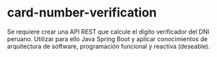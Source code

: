 # card-number-verification
Se requiere crear una API REST que calcule el dígito verificador del DNI peruano. Utilizar para ello Java Spring Boot y aplicar conocimientos de arquitectura de software, programación funcional y reactiva (deseable).
